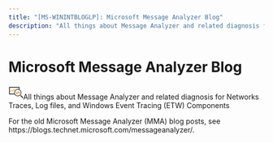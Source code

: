 ```yaml
---
title: "[MS-WININTBLOGLP]: Microsoft Message Analyzer Blog"
description: "All things about Message Analyzer and related diagnosis for Networks Traces, Log files, and Windows Event Tracing (ETW) Components   For the old"
---
```


# Microsoft Message Analyzer Blog

<p> </p>
<p><img id="Picture 2" src="MS-WININTBLOGLP_files/image001.png">All
things about Message Analyzer and related diagnosis for Networks Traces, Log
files, and Windows Event Tracing (ETW) Components </p>

<p>For the old Microsoft Message Analyzer (MMA) blog posts, see
https://blogs.technet.microsoft.com/messageanalyzer/. </p>


                